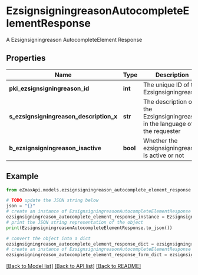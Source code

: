 # EzsignsigningreasonAutocompleteElementResponse

A Ezsignsigningreason AutocompleteElement Response

## Properties

Name | Type | Description | Notes
------------ | ------------- | ------------- | -------------
**pki_ezsignsigningreason_id** | **int** | The unique ID of the Ezsignsigningreason | 
**s_ezsignsigningreason_description_x** | **str** | The description of the Ezsignsigningreason in the language of the requester | 
**b_ezsignsigningreason_isactive** | **bool** | Whether the ezsignsigningreason is active or not | 

## Example

```python
from eZmaxApi.models.ezsignsigningreason_autocomplete_element_response import EzsignsigningreasonAutocompleteElementResponse

# TODO update the JSON string below
json = "{}"
# create an instance of EzsignsigningreasonAutocompleteElementResponse from a JSON string
ezsignsigningreason_autocomplete_element_response_instance = EzsignsigningreasonAutocompleteElementResponse.from_json(json)
# print the JSON string representation of the object
print(EzsignsigningreasonAutocompleteElementResponse.to_json())

# convert the object into a dict
ezsignsigningreason_autocomplete_element_response_dict = ezsignsigningreason_autocomplete_element_response_instance.to_dict()
# create an instance of EzsignsigningreasonAutocompleteElementResponse from a dict
ezsignsigningreason_autocomplete_element_response_form_dict = ezsignsigningreason_autocomplete_element_response.from_dict(ezsignsigningreason_autocomplete_element_response_dict)
```
[[Back to Model list]](../README.md#documentation-for-models) [[Back to API list]](../README.md#documentation-for-api-endpoints) [[Back to README]](../README.md)


